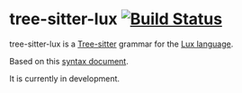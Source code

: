# tree-sitter-lux [![Build Status](https://dev.azure.com/fabianachammer/tree-sitter-lux/_apis/build/status/fachammer.tree-sitter-lux?branchName=master)](https://dev.azure.com/fabianachammer/tree-sitter-lux/_build/latest?definitionId=3&branchName=master)

tree-sitter-lux is a [Tree-sitter](http://tree-sitter.github.io/tree-sitter/) grammar for the [Lux language](https://github.com/LuxLang/lux).

Based on this [syntax document](https://github.com/LuxLang/lux/blob/4049370ec0d0bec578b8fcb83700d020e81386c4/documentation/specification/Syntax.md).

It is currently in development.

